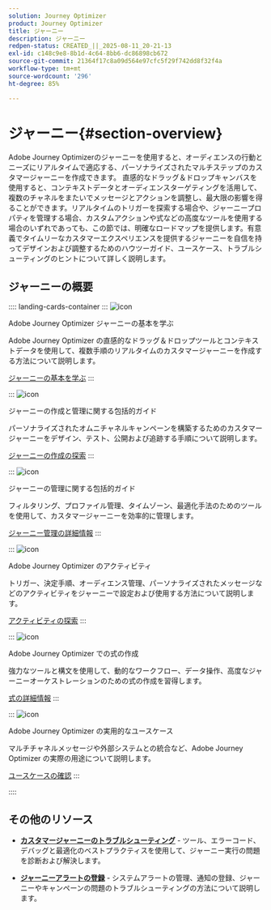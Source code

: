 ```yaml
---
solution: Journey Optimizer
product: Journey Optimizer
title: ジャーニー
description: ジャーニー
redpen-status: CREATED_||_2025-08-11_20-21-13
exl-id: c148c9e8-8b1d-4c64-8bb6-dc86898cb672
source-git-commit: 21364f17c8a09d564e97cfc5f29f742dd8f32f4a
workflow-type: tm+mt
source-wordcount: '296'
ht-degree: 85%

---
```


# ジャーニー{#section-overview}

Adobe Journey Optimizerのジャーニーを使用すると、オーディエンスの行動とニーズにリアルタイムで適応する、パーソナライズされたマルチステップのカスタマージャーニーを作成できます。 直感的なドラッグ＆ドロップキャンバスを使用すると、コンテキストデータとオーディエンスターゲティングを活用して、複数のチャネルをまたいでメッセージとアクションを調整し、最大限の影響を得ることができます。リアルタイムのトリガーを探索する場合や、ジャーニープロパティを管理する場合、カスタムアクションや式などの高度なツールを使用する場合のいずれであっても、この節では、明確なロードマップを提供します。有意義でタイムリーなカスタマーエクスペリエンスを提供するジャーニーを自信を持ってデザインおよび調整するためのハウツーガイド、ユースケース、トラブルシューティングのヒントについて詳しく説明します。

## ジャーニーの概要

:::: landing-cards-container
:::
![icon](https://cdn.experienceleague.adobe.com/icons/circle-play.svg?lang=ja)

Adobe Journey Optimizer ジャーニーの基本を学ぶ

Adobe Journey Optimizer の直感的なドラッグ＆ドロップツールとコンテキストデータを使用して、複数手順のリアルタイムのカスタマージャーニーを作成する方法について説明します。

[ジャーニーの基本を学ぶ](../using/building-journeys/journey.md)
:::

:::
![icon](https://cdn.experienceleague.adobe.com/icons/list-check.svg)

ジャーニーの作成と管理に関する包括的ガイド

パーソナライズされたオムニチャネルキャンペーンを構築するためのカスタマージャーニーをデザイン、テスト、公開および追跡する手順について説明します。

[ジャーニーの作成の探索](create-journey-landing-page.md)
:::

:::
![icon](https://cdn.experienceleague.adobe.com/icons/gear.svg)

ジャーニーの管理に関する包括的ガイド

フィルタリング、プロファイル管理、タイムゾーン、最適化手法のためのツールを使用して、カスタマージャーニーを効率的に管理します。

[ジャーニー管理の詳細情報](manage-journey-landing-page.md)
:::

:::
![icon](https://cdn.experienceleague.adobe.com/icons/puzzle-piece.svg?lang=ja)

Adobe Journey Optimizer のアクティビティ

トリガー、決定手順、オーディエンス管理、パーソナライズされたメッセージなどのアクティビティをジャーニーで設定および使用する方法について説明します。

[アクティビティの探索](about-journey-building-landing-page.md)
:::

:::
![icon](https://cdn.experienceleague.adobe.com/icons/code-branch.svg)

Adobe Journey Optimizer での式の作成

強力なツールと構文を使用して、動的なワークフロー、データ操作、高度なジャーニーオーケストレーションのための式の作成を習得します。

[式の詳細情報](building-advanced-conditions-journeys-landing-page.md)
:::

:::
![icon](https://cdn.experienceleague.adobe.com/icons/bullseye.svg)

Adobe Journey Optimizer の実用的なユースケース

マルチチャネルメッセージや外部システムとの統合など、Adobe Journey Optimizer の実際の用途について説明します。

[ユースケースの確認](journey-use-cases-landing-page.md)
:::

::::


## その他のリソース

- **[カスタマージャーニーのトラブルシューティング](troubleshoot-journey-landing-page.md)** - ツール、エラーコード、デバッグと最適化のベストプラクティスを使用して、ジャーニー実行の問題を診断および解決します。

- **[ジャーニーアラートの登録](../using/reports/alerts.md)** - システムアラートの管理、通知の登録、ジャーニーやキャンペーンの問題のトラブルシューティングの方法について説明します。


